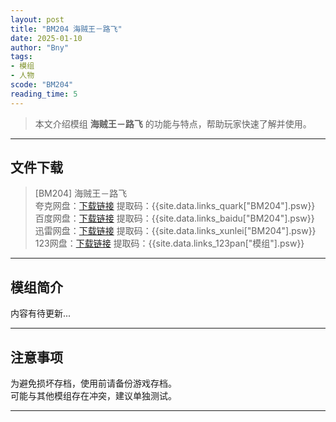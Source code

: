 ```yaml
---
layout: post
title: "BM204 海贼王－路飞"
date: 2025-01-10
author: "Bny"
tags: 
- 模组
- 人物
scode: "BM204"
reading_time: 5
---
```


> 本文介绍模组 **海贼王－路飞** 的功能与特点，帮助玩家快速了解并使用。

---

## 文件下载

> [BM204] 海贼王－路飞  
夸克网盘：[下载链接]({{site.data.links_quark["BM204"].url}}) 提取码：{{site.data.links_quark["BM204"].psw}}  
百度网盘：[下载链接]({{site.data.links_baidu["BM204"].url}}) 提取码：{{site.data.links_baidu["BM204"].psw}}  
迅雷网盘：[下载链接]({{site.data.links_xunlei["BM204"].url}}) 提取码：{{site.data.links_xunlei["BM204"].psw}}  
123网盘：[下载链接]({{site.data.links_123pan["模组"].url}}) 提取码：{{site.data.links_123pan["模组"].psw}}  

---

## 模组简介

>  
内容有待更新...  

---

## 注意事项

>  
为避免损坏存档，使用前请备份游戏存档。  
可能与其他模组存在冲突，建议单独测试。  

---

